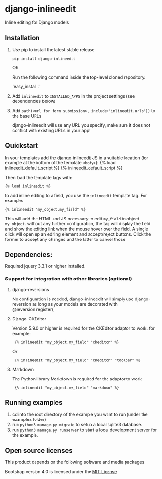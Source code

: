 # django-inlineedit

Inline editing for Django models


## Installation

1. Use pip to install the latest stable release
    
    `pip install django-inlineedit`
   
   OR
   
   Run the following command inside the top-level cloned repository:
   
   'easy_install .'
2. Add `inlineedit` to `INSTALLED_APPS` in the project settings (see dependencies below)

3. Add `path(<url for form submission>, include('inlineedit.urls'))` to the base URLs

    django-inlineedit will use any URL you specify, make sure it does not conflict with
    existing URLs in your app!


## Quickstart

In your templates add the django-inlineedit JS in a suitable location (for example at the bottom of the template `<body>`):
    {% load inlineedit_default_script %}
    {% inlineedit_default_script %}

Then load the template tags with:

    {% load inlineedit %}

to add inline editing to a field, you use the `inlineedit` template tag. For example:

    {% inlineedit "my_object.my_field" %}

This will add the HTML and JS necessary to edit `my_field` in object `my_object`. without any further configuration, the tag will display the field and show the editing link when the mouse hover over the field. A single click will open up an editing element and accept/reject buttons. Click the former to accept any changes and the latter to cancel those.

## Dependencies:

Required jquery 3.3.1 or higher installed.


### Support for integration with other libraries (optional)

1. django-reversions
    
    No configuration is needed, django-inlineedit will simply use django-reversion as long 
    as your models are decorated with @reversion.register()

2. Django-CKEditor

    Version 5.9.0 or higher is required for the CKEditor adaptor to work. for example:

        {% inlineedit "my_object.my_field" "ckeditor" %}

    Or

        {% inlineedit "my_object.my_field" "ckeditor" "toolbar" %}


2. Markdown

    The Python library Markdown is required for the adaptor to work

        {% inlineedit "my_object.my_field" "markdown" %}


## Running examples

1. cd into the root directory of the example you want to run (under the examples folder)
2. run `python3 manage.py migrate` to setup a local sqlite3 database.
3. run `python3 manage.py runserver` to start a local development server for the example.


## Open source licenses

This product depends on the following software and media packages

Bootstrap version 4.0 is licensed under the [MIT License](http://opensource.org/licenses/mit-license.html)
